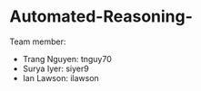 # Automated-Reasoning-

Team member:

- Trang Nguyen: tnguy70
- Surya Iyer: siyer9
- Ian Lawson: ilawson
